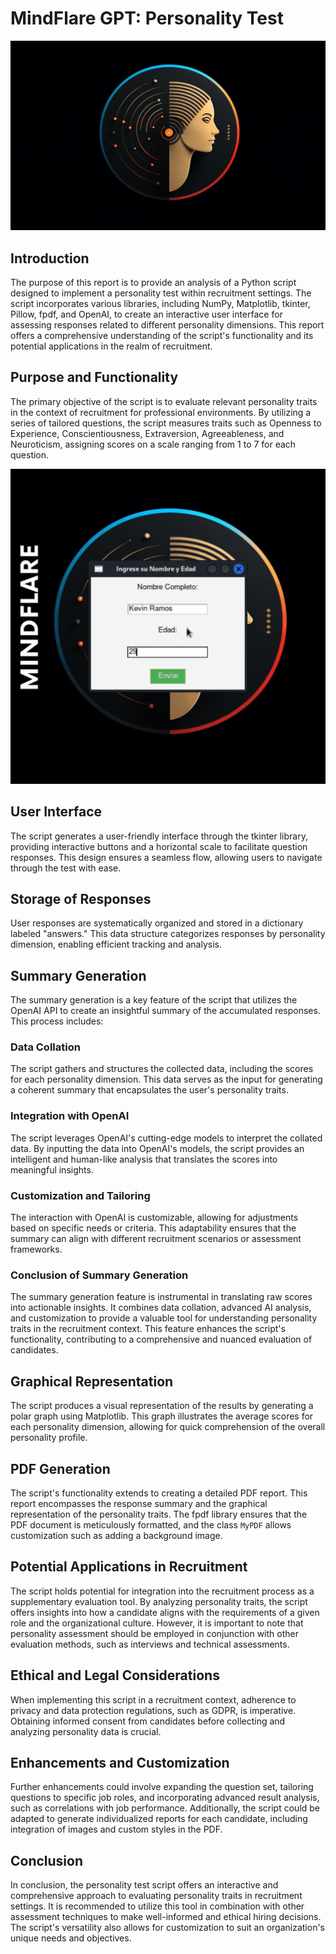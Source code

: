 # MindFlare GPT: Personality Test

![](MindFlare.png)

## Introduction

The purpose of this report is to provide an analysis of a Python script designed to implement a personality test within recruitment settings. The script incorporates various libraries, including NumPy, Matplotlib, tkinter, Pillow, fpdf, and OpenAI, to create an interactive user interface for assessing responses related to different personality dimensions. This report offers a comprehensive understanding of the script's functionality and its potential applications in the realm of recruitment.

## Purpose and Functionality

The primary objective of the script is to evaluate relevant personality traits in the context of recruitment for professional environments. By utilizing a series of tailored questions, the script measures traits such as Openness to Experience, Conscientiousness, Extraversion, Agreeableness, and Neuroticism, assigning scores on a scale ranging from 1 to 7 for each question.

<img src="MindFlareSlide.gif" width="600">

## User Interface

The script generates a user-friendly interface through the tkinter library, providing interactive buttons and a horizontal scale to facilitate question responses. This design ensures a seamless flow, allowing users to navigate through the test with ease.

## Storage of Responses

User responses are systematically organized and stored in a dictionary labeled "answers." This data structure categorizes responses by personality dimension, enabling efficient tracking and analysis.

## Summary Generation

The summary generation is a key feature of the script that utilizes the OpenAI API to create an insightful summary of the accumulated responses. This process includes:

### Data Collation

The script gathers and structures the collected data, including the scores for each personality dimension. This data serves as the input for generating a coherent summary that encapsulates the user's personality traits.

### Integration with OpenAI

The script leverages OpenAI's cutting-edge models to interpret the collated data. By inputting the data into OpenAI's models, the script provides an intelligent and human-like analysis that translates the scores into meaningful insights.

### Customization and Tailoring

The interaction with OpenAI is customizable, allowing for adjustments based on specific needs or criteria. This adaptability ensures that the summary can align with different recruitment scenarios or assessment frameworks.

### Conclusion of Summary Generation

The summary generation feature is instrumental in translating raw scores into actionable insights. It combines data collation, advanced AI analysis, and customization to provide a valuable tool for understanding personality traits in the recruitment context. This feature enhances the script's functionality, contributing to a comprehensive and nuanced evaluation of candidates.

## Graphical Representation

The script produces a visual representation of the results by generating a polar graph using Matplotlib. This graph illustrates the average scores for each personality dimension, allowing for quick comprehension of the overall personality profile.

## PDF Generation

The script's functionality extends to creating a detailed PDF report. This report encompasses the response summary and the graphical representation of the personality traits. The fpdf library ensures that the PDF document is meticulously formatted, and the class `MyPDF` allows customization such as adding a background image.

## Potential Applications in Recruitment

The script holds potential for integration into the recruitment process as a supplementary evaluation tool. By analyzing personality traits, the script offers insights into how a candidate aligns with the requirements of a given role and the organizational culture. However, it is important to note that personality assessment should be employed in conjunction with other evaluation methods, such as interviews and technical assessments.

## Ethical and Legal Considerations

When implementing this script in a recruitment context, adherence to privacy and data protection regulations, such as GDPR, is imperative. Obtaining informed consent from candidates before collecting and analyzing personality data is crucial.

## Enhancements and Customization

Further enhancements could involve expanding the question set, tailoring questions to specific job roles, and incorporating advanced result analysis, such as correlations with job performance. Additionally, the script could be adapted to generate individualized reports for each candidate, including integration of images and custom styles in the PDF.

## Conclusion

In conclusion, the personality test script offers an interactive and comprehensive approach to evaluating personality traits in recruitment settings. It is recommended to utilize this tool in combination with other assessment techniques to make well-informed and ethical hiring decisions. The script's versatility also allows for customization to suit an organization's unique needs and objectives.
